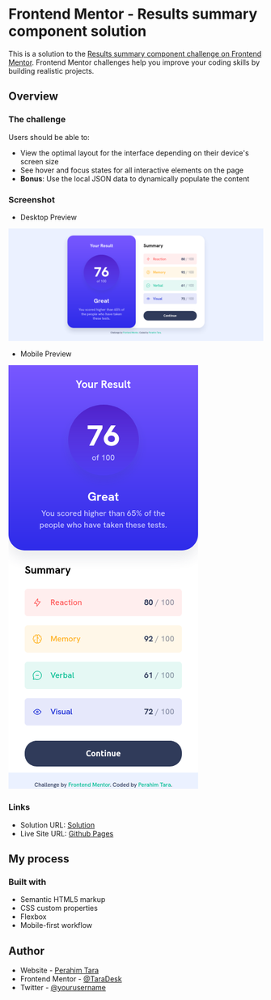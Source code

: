 # Frontend Mentor - Results summary component solution

This is a solution to the [Results summary component challenge on Frontend Mentor](https://www.frontendmentor.io/challenges/results-summary-component-CE_K6s0maV). Frontend Mentor challenges help you improve your coding skills by building realistic projects. 

## Overview

### The challenge

Users should be able to:

- View the optimal layout for the interface depending on their device's screen size
- See hover and focus states for all interactive elements on the page
- **Bonus**: Use the local JSON data to dynamically populate the content

### Screenshot

- Desktop Preview

![Design preview for the Results summary component coding challenge](./images/screenshot/Screenshot_2025-02-02_15-15-01.png)

- Mobile Preview

![Design preview for the Results summary component coding challenge](./images/screenshot/Screenshot_2025-02-02_15-14-52.png)

### Links

- Solution URL: [Solution](https://github.com/TaraDesk/code-in-practice/tree/main/results-summary-component-main)
- Live Site URL: [Github Pages](https://taradesk.github.io/code-in-practice/results-summary-component-main/index.html)

## My process

### Built with

- Semantic HTML5 markup
- CSS custom properties
- Flexbox
- Mobile-first workflow

## Author

- Website - [Perahim Tara](https://www.your-site.com)
- Frontend Mentor - [@TaraDesk](https://www.frontendmentor.io/profile/TaraDesk)
- Twitter - [@yourusername](https://www.twitter.com/yourusername)